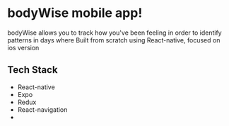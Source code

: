 # bodyWise mobile app!  
bodyWise allows you to track how you've been feeling in order to identify patterns in days where 
Built from scratch using React-native, focused on ios version  

## Tech Stack  
- React-native  
- Expo  
- Redux  
- React-navigation  
- 